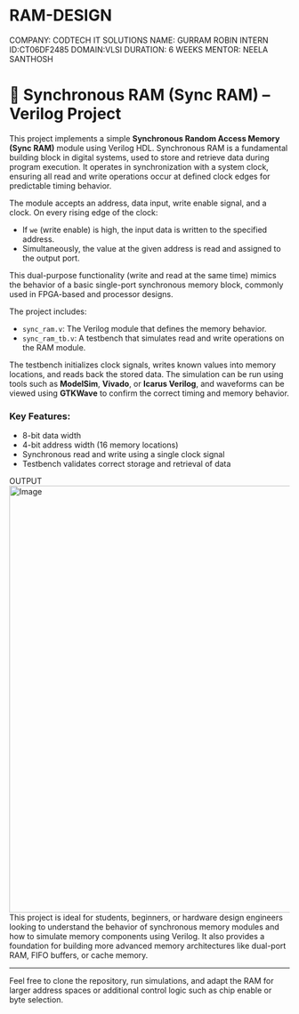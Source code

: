 # RAM-DESIGN
COMPANY: CODTECH IT SOLUTIONS
NAME: GURRAM ROBIN
INTERN ID:CT06DF2485
DOMAIN:VLSI
DURATION: 6 WEEKS
MENTOR: NEELA SANTHOSH

# 🧠 Synchronous RAM (Sync RAM) – Verilog Project

This project implements a simple **Synchronous Random Access Memory (Sync RAM)** module using Verilog HDL. Synchronous RAM is a fundamental building block in digital systems, used to store and retrieve data during program execution. It operates in synchronization with a system clock, ensuring all read and write operations occur at defined clock edges for predictable timing behavior.

The module accepts an address, data input, write enable signal, and a clock. On every rising edge of the clock:
- If `we` (write enable) is high, the input data is written to the specified address.
- Simultaneously, the value at the given address is read and assigned to the output port.

This dual-purpose functionality (write and read at the same time) mimics the behavior of a basic single-port synchronous memory block, commonly used in FPGA-based and processor designs.

The project includes:
- `sync_ram.v`: The Verilog module that defines the memory behavior.
- `sync_ram_tb.v`: A testbench that simulates read and write operations on the RAM module.

The testbench initializes clock signals, writes known values into memory locations, and reads back the stored data. The simulation can be run using tools such as **ModelSim**, **Vivado**, or **Icarus Verilog**, and waveforms can be viewed using **GTKWave** to confirm the correct timing and memory behavior.

### Key Features:
- 8-bit data width
- 4-bit address width (16 memory locations)
- Synchronous read and write using a single clock signal
- Testbench validates correct storage and retrieval of data

OUTPUT
<img width="1366" height="768" alt="Image" src="https://github.com/user-attachments/assets/06237ba3-ec13-4bb9-a7c6-ccfb9e5ca752" />
This project is ideal for students, beginners, or hardware design engineers looking to understand the behavior of synchronous memory modules and how to simulate memory components using Verilog. It also provides a foundation for building more advanced memory architectures like dual-port RAM, FIFO buffers, or cache memory.

---

Feel free to clone the repository, run simulations, and adapt the RAM for larger address spaces or additional control logic such as chip enable or byte selection.
